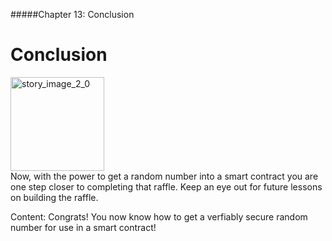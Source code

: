 #####Chapter 13: Conclusion

# Conclusion

<ContentWrapp>
  <div class="imgContainer">
    <img alt="story_image_2_0" src="/images/chapter/man.svg" width="150px" height="150px">
  </div>

  <div class="itemsContainer">
    <div class="item-text">
    Now, with the power to get a random number into a smart contract you are one step closer to completing that raffle. Keep an eye out for future lessons on building the raffle.
    </div>
  </div>
</ContentWrapp>

Content:
Congrats! You now know how to get a verfiably secure random number for use in a smart contract!
